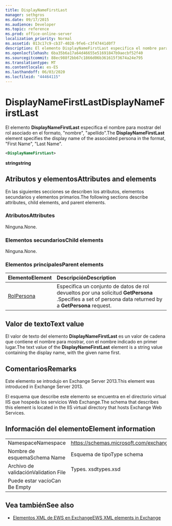 ```yaml
---
title: DisplayNameFirstLast
manager: sethgros
ms.date: 09/17/2015
ms.audience: Developer
ms.topic: reference
ms.prod: office-online-server
localization_priority: Normal
ms.assetid: 013c17c9-cb37-4028-9fe6-c3f47441d0f7
description: El elemento DisplayNameFirstLast especifica el nombre para mostrar del rol asociado en el formato, el nombre de pila, el apellido.
ms.openlocfilehash: 6ba35b6a17a64d46655e51691847b9aecbf52f40
ms.sourcegitcommit: 88ec988f2bb67c1866d06b361615f3674a24e795
ms.translationtype: MT
ms.contentlocale: es-ES
ms.lasthandoff: 06/03/2020
ms.locfileid: "44464115"
---
```

# <a name="displaynamefirstlast"></a><span data-ttu-id="15f65-103">DisplayNameFirstLast</span><span class="sxs-lookup"><span data-stu-id="15f65-103">DisplayNameFirstLast</span></span>

<span data-ttu-id="15f65-104">El elemento **DisplayNameFirstLast** especifica el nombre para mostrar del rol asociado en el formato, "nombre", "apellido".</span><span class="sxs-lookup"><span data-stu-id="15f65-104">The **DisplayNameFirstLast** element specifies the display name of the associated persona in the format, "First Name", "Last Name".</span></span> 
  
```XML
<DisplayNameFirstLast>
```

 <span data-ttu-id="15f65-105">**string**</span><span class="sxs-lookup"><span data-stu-id="15f65-105">**string**</span></span>
## <a name="attributes-and-elements"></a><span data-ttu-id="15f65-106">Atributos y elementos</span><span class="sxs-lookup"><span data-stu-id="15f65-106">Attributes and elements</span></span>

<span data-ttu-id="15f65-107">En las siguientes secciones se describen los atributos, elementos secundarios y elementos primarios.</span><span class="sxs-lookup"><span data-stu-id="15f65-107">The following sections describe attributes, child elements, and parent elements.</span></span>
  
### <a name="attributes"></a><span data-ttu-id="15f65-108">Atributos</span><span class="sxs-lookup"><span data-stu-id="15f65-108">Attributes</span></span>

<span data-ttu-id="15f65-109">Ninguna.</span><span class="sxs-lookup"><span data-stu-id="15f65-109">None.</span></span>
  
### <a name="child-elements"></a><span data-ttu-id="15f65-110">Elementos secundarios</span><span class="sxs-lookup"><span data-stu-id="15f65-110">Child elements</span></span>

<span data-ttu-id="15f65-111">Ninguna.</span><span class="sxs-lookup"><span data-stu-id="15f65-111">None.</span></span>
  
### <a name="parent-elements"></a><span data-ttu-id="15f65-112">Elementos principales</span><span class="sxs-lookup"><span data-stu-id="15f65-112">Parent elements</span></span>

|<span data-ttu-id="15f65-113">**Elemento**</span><span class="sxs-lookup"><span data-stu-id="15f65-113">**Element**</span></span>|<span data-ttu-id="15f65-114">**Descripción**</span><span class="sxs-lookup"><span data-stu-id="15f65-114">**Description**</span></span>|
|:-----|:-----|
|[<span data-ttu-id="15f65-115">Rol</span><span class="sxs-lookup"><span data-stu-id="15f65-115">Persona</span></span>](persona.md) <br/> |<span data-ttu-id="15f65-116">Especifica un conjunto de datos de rol devueltos por una solicitud **GetPersona** .</span><span class="sxs-lookup"><span data-stu-id="15f65-116">Specifies a set of persona data returned by a **GetPersona** request.</span></span>  <br/> |
   
## <a name="text-value"></a><span data-ttu-id="15f65-117">Valor de texto</span><span class="sxs-lookup"><span data-stu-id="15f65-117">Text value</span></span>

<span data-ttu-id="15f65-118">El valor de texto del elemento **DisplayNameFirstLast** es un valor de cadena que contiene el nombre para mostrar, con el nombre indicado en primer lugar.</span><span class="sxs-lookup"><span data-stu-id="15f65-118">The text value of the **DisplayNameFirstLast** element is a string value containing the display name, with the given name first.</span></span> 
  
## <a name="remarks"></a><span data-ttu-id="15f65-119">Comentarios</span><span class="sxs-lookup"><span data-stu-id="15f65-119">Remarks</span></span>

<span data-ttu-id="15f65-120">Este elemento se introdujo en Exchange Server 2013.</span><span class="sxs-lookup"><span data-stu-id="15f65-120">This element was introduced in Exchange Server 2013.</span></span>
  
<span data-ttu-id="15f65-121">El esquema que describe este elemento se encuentra en el directorio virtual IIS que hospeda los servicios Web Exchange.</span><span class="sxs-lookup"><span data-stu-id="15f65-121">The schema that describes this element is located in the IIS virtual directory that hosts Exchange Web Services.</span></span>
  
## <a name="element-information"></a><span data-ttu-id="15f65-122">Información del elemento</span><span class="sxs-lookup"><span data-stu-id="15f65-122">Element information</span></span>

|||
|:-----|:-----|
|<span data-ttu-id="15f65-123">Namespace</span><span class="sxs-lookup"><span data-stu-id="15f65-123">Namespace</span></span>  <br/> |https://schemas.microsoft.com/exchange/services/2006/types  <br/> |
|<span data-ttu-id="15f65-124">Nombre de esquema</span><span class="sxs-lookup"><span data-stu-id="15f65-124">Schema Name</span></span>  <br/> |<span data-ttu-id="15f65-125">Esquema de tipo</span><span class="sxs-lookup"><span data-stu-id="15f65-125">Type schema</span></span>  <br/> |
|<span data-ttu-id="15f65-126">Archivo de validación</span><span class="sxs-lookup"><span data-stu-id="15f65-126">Validation File</span></span>  <br/> |<span data-ttu-id="15f65-127">Types. xsd</span><span class="sxs-lookup"><span data-stu-id="15f65-127">types.xsd</span></span>  <br/> |
|<span data-ttu-id="15f65-128">Puede estar vacío</span><span class="sxs-lookup"><span data-stu-id="15f65-128">Can Be Empty</span></span>  <br/> ||
   
## <a name="see-also"></a><span data-ttu-id="15f65-129">Vea también</span><span class="sxs-lookup"><span data-stu-id="15f65-129">See also</span></span>

- [<span data-ttu-id="15f65-130">Elementos XML de EWS en Exchange</span><span class="sxs-lookup"><span data-stu-id="15f65-130">EWS XML elements in Exchange</span></span>](ews-xml-elements-in-exchange.md)

